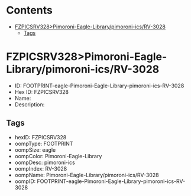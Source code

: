 



Contents
========

* [FZPICSRV328>Pimoroni-Eagle-Library/pimoroni-ics/RV-3028](#fzpicsrv328pimoroni-eagle-librarypimoroni-icsrv-3028)
	* [Tags](#tags)

# FZPICSRV328>Pimoroni-Eagle-Library/pimoroni-ics/RV-3028

- ID: FOOTPRINT-eagle-Pimoroni-Eagle-Library-pimoroni-ics-RV-3028
- Hex ID: FZPICSRV328
- Name: 
- Description: 

## Tags

- hexID: FZPICSRV328
- oompType: FOOTPRINT
- oompSize: eagle
- oompColor: Pimoroni-Eagle-Library
- oompDesc: pimoroni-ics
- oompIndex: RV-3028
- oompName: Pimoroni-Eagle-Library/pimoroni-ics/RV-3028
- oompID: FOOTPRINT-eagle-Pimoroni-Eagle-Library-pimoroni-ics-RV-3028
